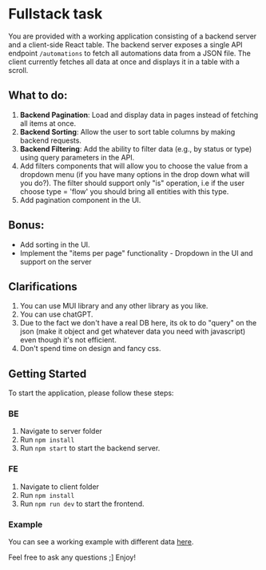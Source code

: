 # Fullstack task

You are provided with a working application consisting of a backend server and a client-side React table.
The backend server exposes a single API endpoint `/automations` to fetch all automations data from a JSON file.
The client currently fetches all data at once and displays it in a table with a scroll.

## What to do:

1. **Backend Pagination**: Load and display data in pages instead of fetching all items at once.
2. **Backend Sorting**: Allow the user to sort table columns by making backend requests.
3. **Backend Filtering**: Add the ability to filter data (e.g., by status or type) using query parameters in the API.
4. Add filters components that will allow you to choose the value from a dropdown menu (if you have many options in the drop down what will you do?). The filter should support only "is" operation, i.e if the user choose type = 'flow' you should bring all entities with this type.
5. Add pagination component in the UI.

## Bonus:

- Add sorting in the UI.
- Implement the "items per page" functionality - Dropdown in the UI and support on the server

## Clarifications

1. You can use MUI library and any other library as you like.
2. You can use chatGPT.
3. Due to the fact we don't have a real DB here, its ok to do "query" on the json (make it object and get whatever data you need with javascript) even though it's not efficient.
4. Don't spend time on design and fancy css.

## Getting Started

To start the application, please follow these steps:

### BE

1. Navigate to server folder
2. Run `npm install`
3. Run `npm start` to start the backend server.

### FE

1. Navigate to client folder
2. Run `npm install`
3. Run `npm run dev` to start the frontend.

### Example

You can see a working example with different data [here](https://drive.google.com/file/d/16733CJ6TFLz36x2wx2jzR-pWnlKHFBE3/view?usp=sharing).

Feel free to ask any questions ;]
Enjoy!
